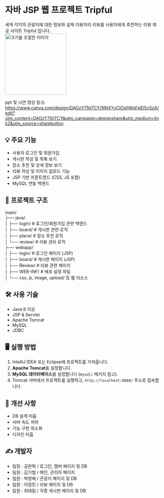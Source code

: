 # 자바 JSP 웹 프로젝트 Tripful

세계 각지의 관광지에 대한 정보와 실제 이용자의 리뷰를 사용자에게 추천하는 리뷰 제공 사이트 Tripful 입니다. \
<img src="./TripFul_Project/src/main/webapp/image/tripful_logo.png" alt="크기를 조절한 이미지" width="200">

ppt 및 시연 영상 링크:
https://www.canva.com/design/DAGzY75hTCY/NNXYvCIOa1iWsFalD5cSzA/edit?utm_content=DAGzY75hTCY&utm_campaign=designshare&utm_medium=link2&utm_source=sharebutton

## 💡 주요 기능

- 사용자 로그인 및 회원가입
- 게시판 작성 및 목록 보기
- 장소 추천 및 상세 정보 보기
- 리뷰 작성 및 이미지 업로드 기능
- JSP 기반 프론트엔드 (CSS, JS 포함)
- MySQL 연동 백엔드

## 📁 프로젝트 구조

main/ \
├── java/ \
│ ├── login/ # 로그인/회원가입 관련 백엔드 \
│ ├── board/ # 게시판 관련 로직 \
│ ├── place/ # 장소 추천 로직 \
│ └── review/ # 리뷰 관리 로직 \
├── webapp/ \
│ ├── login/ # 로그인 페이지 (JSP) \
│ ├── board/ # 게시판 페이지 (JSP) \
│ ├── Review/ # 리뷰 관련 페이지 \
│ ├── WEB-INF/ # 배포 설정 파일 \
│ └── css, js, image, upload/ 등 웹 리소스

## 🛠️ 사용 기술

- Java 8 이상
- JSP & Servlet
- Apache Tomcat
- MySQL
- JDBC

## 🖥️ 실행 방법

1. IntelliJ IDEA 또는 Eclipse에 프로젝트를 가져옵니다.
2. **Apache Tomcat**을 설정합니다.
3. **MySQL 데이터베이스**를 설정합니다 (`mysql/` 패키지 참고).
4. Tomcat 서버에서 프로젝트를 실행하고, `http://localhost:8080/` 주소로 접속합니다.

## 🧪 개선 사항

- DB 설계 미흡
- 서버 속도 저하
- 기능 구현 최소화
- 디자인 미흡

## ✍️ 개발자

- 팀장 : 공찬혁 / 로그인, 멤버 페이지 및 DB 
- 팀원 : 김기범 / 메인, 관리자 페이지 
- 팀원 : 박창배 / 관광지 페이지 및 DB 
- 팀원 : 이정민 / 리뷰 페이지 및 DB 
- 팀원 : 최태림 / 각종 게시판 페이지 및 DB 

